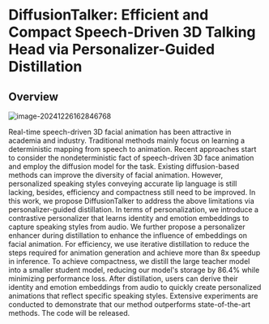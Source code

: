 # DiffusionTalker: Efficient and Compact Speech-Driven 3D Talking Head via Personalizer-Guided Distillation

## Overview

![image-20241226162846768](C:\Users\Lenovo\AppData\Roaming\Typora\typora-user-images\image-20241226162846768.png)

Real-time speech-driven 3D facial animation has been attractive in academia and industry. Traditional methods mainly focus on learning a deterministic mapping from speech to animation. Recent approaches start to consider the nondeterministic fact of speech-driven 3D face animation and employ the diffusion model for the task. Existing diffusion-based methods can improve the diversity of facial animation. However, personalized speaking styles conveying accurate lip language is still lacking, besides, efficiency and compactness still need to be improved. In this work, we propose DiffusionTalker to address the above limitations via personalizer-guided distillation.  In terms of personalization, we introduce a contrastive personalizer that learns identity and emotion embeddings to capture speaking styles from audio. We further propose a personalizer enhancer during distillation to enhance the influence of embeddings on facial animation. For efficiency, we use iterative distillation to reduce the steps required for animation generation and achieve more than 8x speedup in inference. To achieve compactness, we distill the large teacher model into a smaller student model, reducing our model's storage by 86.4% while minimizing performance loss. After distillation, users can derive their identity and emotion embeddings from audio to quickly create personalized animations that reflect specific speaking styles. Extensive experiments are conducted to demonstrate that our method outperforms state-of-the-art methods. The code will be released.